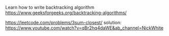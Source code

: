Learn how to write backtracking algorithm
https://www.geeksforgeeks.org/backtracking-algorithms/


https://leetcode.com/problems/3sum-closest/
solution: https://www.youtube.com/watch?v=qBr2hq4daWE&ab_channel=NickWhite